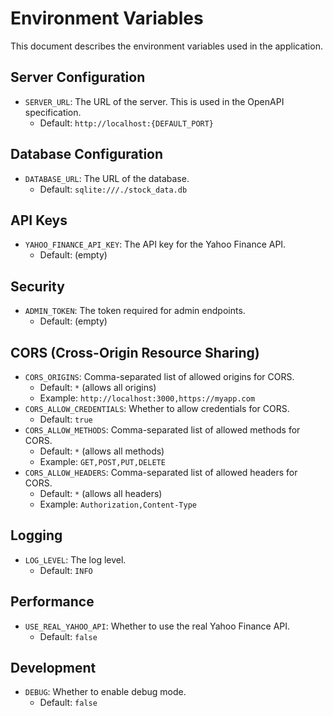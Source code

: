 # Environment Variables

This document describes the environment variables used in the application.

## Server Configuration

- `SERVER_URL`: The URL of the server. This is used in the OpenAPI specification.
  - Default: `http://localhost:{DEFAULT_PORT}`

## Database Configuration

- `DATABASE_URL`: The URL of the database.
  - Default: `sqlite:///./stock_data.db`

## API Keys

- `YAHOO_FINANCE_API_KEY`: The API key for the Yahoo Finance API.
  - Default: (empty)

## Security

- `ADMIN_TOKEN`: The token required for admin endpoints.
  - Default: (empty)

## CORS (Cross-Origin Resource Sharing)

- `CORS_ORIGINS`: Comma-separated list of allowed origins for CORS.
  - Default: `*` (allows all origins)
  - Example: `http://localhost:3000,https://myapp.com`
- `CORS_ALLOW_CREDENTIALS`: Whether to allow credentials for CORS.
  - Default: `true`
- `CORS_ALLOW_METHODS`: Comma-separated list of allowed methods for CORS.
  - Default: `*` (allows all methods)
  - Example: `GET,POST,PUT,DELETE`
- `CORS_ALLOW_HEADERS`: Comma-separated list of allowed headers for CORS.
  - Default: `*` (allows all headers)
  - Example: `Authorization,Content-Type`

## Logging

- `LOG_LEVEL`: The log level.
  - Default: `INFO`

## Performance

- `USE_REAL_YAHOO_API`: Whether to use the real Yahoo Finance API.
  - Default: `false`

## Development

- `DEBUG`: Whether to enable debug mode.
  - Default: `false`